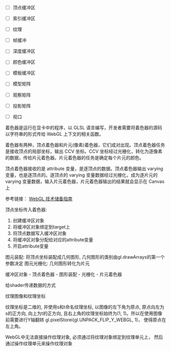 - [ ] 顶点缓冲区
- [ ] 索引缓冲区
- [ ] 纹理
- [ ] 帧缓冲
- [ ] 深度缓冲区
- [ ] 颜色缓冲区
- [ ] 模板缓冲区

- [ ] 模型矩阵
- [ ] 观察矩阵
- [ ] 投影矩阵 
- [ ] 视口

着色器是运行在显卡中的程序，以 GLSL 语言编写，开发者需要将着色器的源码以字符串的形式传给 WebGL 上下文的相关函数。

着色器有两种，顶点着色器和片元(像素)着色器，它们成对出现。顶点着色器任务是接收顶点的局部坐标，输出 CCV 坐标。CCV 坐标经过光栅化，转化为逐像素的数据，传给片元着色器。片元着色器的任务是确定每个片元的颜色。

顶点着色器接收的是 attribute 变量，是逐顶点的数据。顶点着色器输出 varying 变量，也是逐顶点的。逐顶点的 varying 变量数据经过光栅化，成为逐片元的 varying 变量数据，输入片元着色器，片元着色器输出的结果就会显示在 Canvas 上


参考链接：
[WebGL 技术储备指南](http://blog.csdn.net/happyduoduo1/article/details/51810137)

顶点坐标传入着色器:
1. 创建缓冲区对象
2. 将缓冲区对象绑定到target上
3. 将顶点数据写入缓冲区对象
4. 将缓冲区对象分配给对应的attribute变量
5. 开启attribute变量


图元装配: 将顶点坐标装配成几何图形, 几何图形的类别由gl.drawArrays的第一个参数决定
图元光栅化: 几何图形转化为片元

缓冲区对象 - 顶点着色器 - 图形装配 - 光栅化 - 片元着色器

给shader传递数据的方式

纹理图像和纹理坐标

纹理坐标是二维的, 并使用s和t命名纹理坐标, 以图像的左下角为原点, 原点向左为s的正方向, 向上为t的正方向, 且右上角的纹理坐标始终为(1, 1)。所以在使用图像前需要进行Y轴翻转
gl.pixelStorei(gl.UNPACK_FLIP_Y_WEBGL, 1)， 使得原点在左上角。

WebGL中无法直接操作纹理对象, 必须通过将纹理对象绑定到纹理单元上， 然后通过操作纹理单元来操作纹理对象
